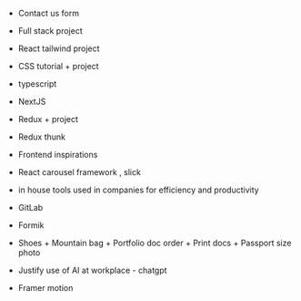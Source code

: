 - Contact us form 

- Full stack project 

- React tailwind project 

- CSS tutorial + project 

- typescript 

- NextJS

- Redux + project 

- Redux thunk 

- Frontend inspirations 

- React carousel framework , slick 

- in house tools used in companies for efficiency and productivity

- GitLab

- Formik 

- Shoes + Mountain bag + Portfolio doc order + Print docs + Passport size photo 

- Justify use of AI at workplace - chatgpt 

- Framer motion 